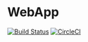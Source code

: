 WebApp
======

[![Build Status](https://travis-ci.org/d3trax/webapp.svg?branch=master)](https://travis-ci.org/d3trax/webapp)
[![CircleCI](https://circleci.com/gh/d3trax/webapp.svg?style=svg)](https://circleci.com/gh/d3trax/webapp)